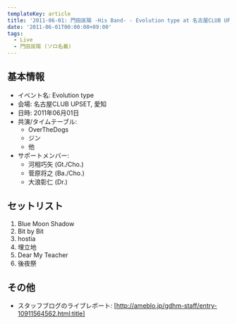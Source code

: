 ```yaml
---
templateKey: article
title: '2011-06-01: 門田匡陽 -His Band- - Evolution type at 名古屋CLUB UPSET'
date: '2011-06-01T00:00:00+09:00'
tags:
  - Live
  - 門田匡陽 (ソロ名義)
---
```

## 基本情報

* イベント名: Evolution type
* 会場: 名古屋CLUB UPSET, 愛知
* 日時: 2011年06月01日
* 共演/タイムテーブル:
  * OverTheDogs
  * ジン
  * 他
* サポートメンバー:
  * 河相巧矢 (Gt./Cho.)
  * 菅原将之 (Ba./Cho.)
  * 大浪彰仁 (Dr.)

## セットリスト

1. Blue Moon Shadow
1. Bit by Bit
1. hostia
1. 埋立地
1. Dear My Teacher
1. 後夜祭

## その他

* スタッフブログのライブレポート: [http://ameblo.jp/gdhm-staff/entry-10911564562.html:title]
